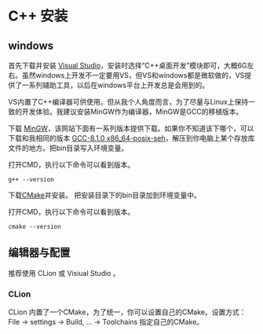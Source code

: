 # C++ 安装

## windows

首先下载并安装 [Visual Studio](https://visualstudio.microsoft.com)，安装时选择“C++桌面开发”模块即可，大概6G左右。虽然windows上开发不一定要用VS，但VS和windows都是微软做的，VS提供了一系列辅助工具，以后在windows平台上开发总是会用到的。

VS内置了C++编译器可供使用。但从我个人角度而言，为了尽量与Linux上保持一致的开发体验。我建议安装MinGW作为编译器，MinGW是GCC的移植版本。

下载 [MinGW](https://sourceforge.net/projects/mingw-w64/files/mingw-w64/)，该网站下面有一系列版本提供下载。如果你不知道该下哪个，可以下载和我相同的版本 [GCC-8.1.0 x86_64-posix-seh](https://sourceforge.net/projects/mingw-w64/files/Toolchains%20targetting%20Win64/Personal%20Builds/mingw-builds/8.1.0/threads-posix/seh/x86_64-8.1.0-release-posix-seh-rt_v6-rev0.7z)，解压到你电脑上某个存放库文件的地方。把bin目录写入环境变量。

打开CMD，执行以下命令可以看到版本。
```
g++ --version
```

下载[CMake](https://cmake.org/download/)并安装。
把安装目录下的bin目录加到环境变量中。

打开CMD，执行以下命令可以看到版本。
```
cmake --version
```


## 编辑器与配置
推荐使用 CLion 或 Visiual Studio 。

### CLion 
CLion 内置了一个CMake，为了统一，你可以设置自己的CMake。设置方式：File -> settings -> Build, ... -> Toolchains 指定自己的CMake。
